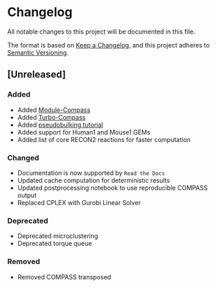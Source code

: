 # Changelog

All notable changes to this project will be documented in this file.

The format is based on [Keep a Changelog][],
and this project adheres to [Semantic Versioning][].

[keep a changelog]: https://keepachangelog.com/en/1.0.0/
[semantic versioning]: https://semver.org/spec/v2.0.0.html

## [Unreleased]

### Added

- Added [Module-Compass](https://compass-sc.readthedocs.io/en/latest/module_compass.html)
- Added [Turbo-Compass](https://compass-sc.readthedocs.io/en/latest/turbo_compass.html)
- Added [pseudobulking tutorial](https://compass-sc.readthedocs.io/en/latest/notebooks/pseudobulk.html)
- Added support for Human1 and Mouse1 GEMs
- Added list of core RECON2 reactions for faster computation

### Changed
- Documentation is now supported by `Read the Docs`
- Updated cache computation for deterministic results
- Updated postprocessing notebook to use reproducible COMPASS output
- Replaced CPLEX with Gurobi Linear Solver

### Deprecated
- Deprecated microclustering
- Deprecated torque queue

### Removed
- Removed COMPASS transposed